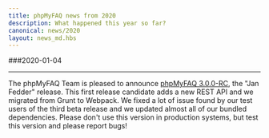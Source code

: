 ```yaml
---
title: phpMyFAQ news from 2020
description: What happened this year so far?
canonical: news/2020
layout: news_md.hbs
---
```


###2020-01-04
* * *
The phpMyFAQ Team is pleased to announce [phpMyFAQ 3.0.0-RC](/download), the "Jan Fedder" release. This first release 
candidate adds a new REST API and we migrated from Grunt to Webpack. We fixed a lot of issue found by our test users of
the third beta release and we updated almost all of our bundled dependencies. Please don't use this version in production
systems, but test this version and please report bugs!